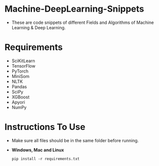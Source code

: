 # Machine-DeepLearning-Snippets

- These are code snippets of different Fields and Algorithms of Machine Learning & Deep Learning.

# Requirements

- SciKitLearn
- TensorFlow
- PyTorch
- MiniSom
- NLTK
- Pandas
- SciPy
- XGBoost
- Apyori
- NumPy

# Instructions To Use

- Make sure all files should be in the same folder before running.

- **Windows, Mac and Linux**
  ```
  pip install -r requirements.txt
  ```

